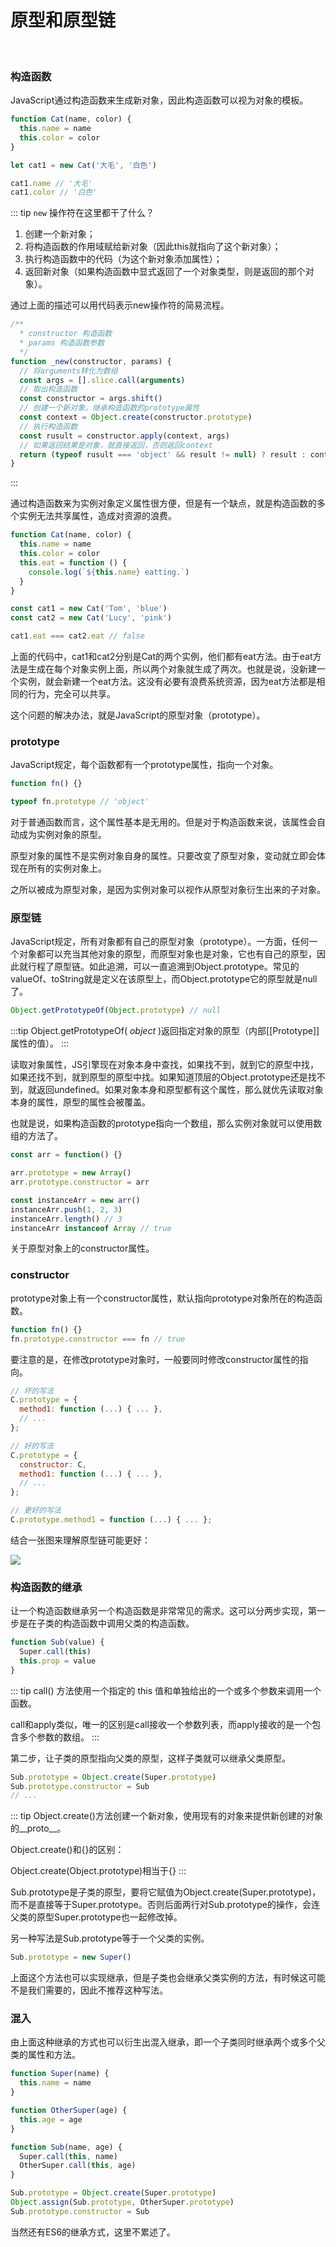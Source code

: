 # 原型和原型链
<br >

### 构造函数

JavaScript通过构造函数来生成新对象，因此构造函数可以视为对象的模板。

```js
function Cat(name, color) {
  this.name = name
  this.color = color
}

let cat1 = new Cat('大毛', '白色')

cat1.name // '大毛'
cat1.color // '白色'
```

::: tip
`new` 操作符在这里都干了什么？

1. 创建一个新对象；
2. 将构造函数的作用域赋给新对象（因此this就指向了这个新对象）；
3. 执行构造函数中的代码（为这个新对象添加属性）；
4. 返回新对象（如果构造函数中显式返回了一个对象类型，则是返回的那个对象）。

通过上面的描述可以用代码表示new操作符的简易流程。

```js
/**
  * constructor 构造函数
  * params 构造函数参数
  */
function _new(constructor, params) {
  // 将arguments转化为数组
  const args = [].slice.call(arguments)
  // 取出构造函数
  const constructor = args.shift()
  // 创建一个新对象，继承构造函数的prototype属性
  const context = Object.create(constructor.prototype)
  // 执行构造函数
  const rusult = constructor.apply(context, args)
  // 如果返回结果是对象，就直接返回，否则返回context
  return (typeof rusult === 'object' && result != null) ? result : context
}
```

:::

通过构造函数来为实例对象定义属性很方便，但是有一个缺点，就是构造函数的多个实例无法共享属性，造成对资源的浪费。

```js
function Cat(name, color) {
  this.name = name
  this.color = color
  this.eat = function () {
    console.log(`${this.name} eatting.`)
  }
}

const cat1 = new Cat('Tom', 'blue')
const cat2 = new Cat('Lucy', 'pink')

cat1.eat === cat2.eat // false
```

上面的代码中，cat1和cat2分别是Cat的两个实例，他们都有eat方法。由于eat方法是生成在每个对象实例上面，所以两个对象就生成了两次。也就是说，没新建一个实例，就会新建一个eat方法。这没有必要有浪费系统资源，因为eat方法都是相同的行为，完全可以共享。

这个问题的解决办法，就是JavaScript的原型对象（prototype）。

### prototype

JavaScript规定，每个函数都有一个prototype属性，指向一个对象。

```js
function fn() {}

typeof fn.prototype // 'object'
```

对于普通函数而言，这个属性基本是无用的。但是对于构造函数来说，该属性会自动成为实例对象的原型。

原型对象的属性不是实例对象自身的属性。只要改变了原型对象，变动就立即会体现在所有的实例对象上。

之所以被成为原型对象，是因为实例对象可以视作从原型对象衍生出来的子对象。

### 原型链

JavaScript规定，所有对象都有自己的原型对象（prototype）。一方面，任何一个对象都可以充当其他对象的原型，而原型对象也是对象，它也有自己的原型，因此就行程了原型链。如此追溯，可以一直追溯到Object.prototype。常见的valueOf、toString就是定义在该原型上，而Object.prototype它的原型就是null了。

```js
Object.getPrototypeOf(Object.prototype) // null
```

:::tip
Object.getPrototypeOf( *object* )返回指定对象的原型（内部[[Prototype]]属性的值）。
:::

读取对象属性，JS引擎现在对象本身中查找，如果找不到，就到它的原型中找，如果还找不到，就到原型的原型中找。如果知道顶层的Object.prototype还是找不到，就返回undefined。如果对象本身和原型都有这个属性，那么就优先读取对象本身的属性，原型的属性会被覆盖。

也就是说，如果构造函数的prototype指向一个数组，那么实例对象就可以使用数组的方法了。

```js
const arr = function() {}

arr.prototype = new Array()
arr.prototype.constructor = arr

const instanceArr = new arr()
instanceArr.push(1, 2, 3)
instanceArr.length() // 3
instanceArr instanceof Array // true
```

关于原型对象上的constructor属性。

### constructor

prototype对象上有一个constructor属性，默认指向prototype对象所在的构造函数。

```js
function fn() {}
fn.prototype.constructor === fn // true
```

要注意的是，在修改prototype对象时，一般要同时修改constructor属性的指向。

```js
// 坏的写法
C.prototype = {
  method1: function (...) { ... },
  // ...
};

// 好的写法
C.prototype = {
  constructor: C,
  method1: function (...) { ... },
  // ...
};

// 更好的写法
C.prototype.method1 = function (...) { ... };
```

结合一张图来理解原型链可能更好：

![](../images/32.png)


### 构造函数的继承

让一个构造函数继承另一个构造函数是非常常见的需求。这可以分两步实现，第一步是在子类的构造函数中调用父类的构造函数。

```js
function Sub(value) {
  Super.call(this)
  this.prop = value
}
```

::: tip
call() 方法使用一个指定的 this 值和单独给出的一个或多个参数来调用一个函数。

call和apply类似，唯一的区别是call接收一个参数列表，而apply接收的是一个包含多个参数的数组。
:::

第二步，让子类的原型指向父类的原型，这样子类就可以继承父类原型。

```js
Sub.prototype = Object.create(Super.prototype)
Sub.prototype.constructor = Sub
// ...
```

::: tip
Object.create()方法创建一个新对象，使用现有的对象来提供新创建的对象的__proto__。 

Object.create()和{}的区别：

Object.create(Object.prototype)相当于{}
:::

Sub.prototype是子类的原型，要将它赋值为Object.create(Super.prototype)，而不是直接等于Super.prototype。否则后面两行对Sub.prototype的操作，会连父类的原型Super.prototype也一起修改掉。

另一种写法是Sub.prototype等于一个父类的实例。

```js
Sub.prototype = new Super()
```

上面这个方法也可以实现继承，但是子类也会继承父类实例的方法，有时候这可能不是我们需要的，因此不推荐这种写法。

### 混入

由上面这种继承的方式也可以衍生出混入继承，即一个子类同时继承两个或多个父类的属性和方法。

```js
function Super(name) {
  this.name = name
} 

function OtherSuper(age) {
  this.age = age
}

function Sub(name, age) {
  Super.call(this, name)
  OtherSuper.call(this, age)
}

Sub.prototype = Object.create(Super.prototype)
Object.assign(Sub.prototype, OtherSuper.prototype)
Sub.prototype.constructor = Sub
```

当然还有ES6的继承方式，这里不累述了。






<Vssue :title="$title" />
